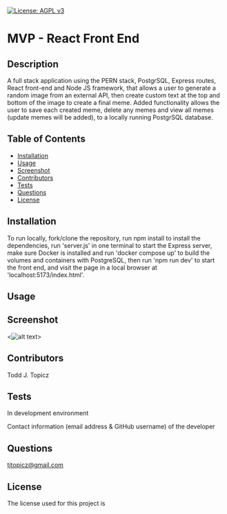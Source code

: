 

[![License: AGPL v3](https://img.shields.io/badge/License-AGPL_v3-blue.svg)](https://www.gnu.org/licenses/agpl-3.0)


# MVP - React Front End

## Description
A full stack application using the PERN stack, PostgrSQL, Express routes, React front-end and Node JS framework, that allows a user to generate a random image from an external API, then create custom text at the top and bottom of the image to create a final meme. Added functionality allows the user to save each created meme, delete any memes and view all memes (update memes will be added), to a locally running PostgrSQL database.

## Table of Contents
* [Installation](#installation)
* [Usage](#usage)
* [Screenshot](#screenshot)
* [Contributors](#contributors)
* [Tests](#tests)
* [Questions](#questions)
* [License](#license) 

## Installation
To run locally, fork/clone the repository, run npm install to install the dependencies, run 'server.js' in one terminal to start the Express server, make sure Docker is installed and run 'docker compose up' to build the volumes and containers with PostgreSQL, then run 'npm run dev' to start the front end, and visit the page in a local browser at 'localhost:5173/index.html'.

## Usage


## Screenshot
<![alt text](assets/images/MemeScreenshot.png)>

## Contributors
Todd J. Topicz

## Tests
In development environment

Contact information (email address & GitHub username) of the developer
## Questions
tjtopicz@gmail.com

## License

The license used for this project is 


